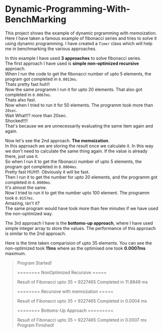 # Dynamic-Programming-With-BenchMarking
This project shows the example of dynamic prgramming with memoization.
Here I have taken a famous example of fibonacci series and tries to solve it using dynamic programming.
I have created a `Timer` class which will help me in benchmarking the various approaches.

In this example I have used __3 approaches__ to solve fibonacci series.<br>
The first approach I have used is __simple non-optimized recursive__ approach.<br>
When I run the code to get the fibonacci number of upto 5 elements, the program got completed in `0.0013ms`.<br>
Thats pretty fast huh!!<br>
Now the same programm I run it for upto 20 elements. That also got completed in `0.0067ms`.<br>
Thats also fast.<br>
Now when I tried to run it for 50 elements. The programm took more than `20sec`.<br>
Wait What!!? more than 20sec.<br>
Shocked!!!!<br>
That's because we are unnecessarily evaluating the same item again and again.<br>

Now let's see the 2nd approach. __The memoization__.<br>
In this approach we are storing the result once we calculate it. In this way we don't need to calculate the same thing again.
If the value is already there, just use it.<br>
So when I run it to get the fibonacci number of upto 5 elements, the program got completed in `0.0004ms`.<br>
Pretty fast HUH!!. Obviously it will be fast.<br>
Then I run it to get the number for upto 20 elements, and the programm got completed in `0.0009ms`.<br>
It's almost the same.<br>
Now I tried to run it to get the number upto 100 element. The programm took `0.0157ms`.<br>
Amazing, isn't it?<br>
The same program would have took more than few minutes if we have used the non-optimized way.<br>

The 3rd approach I have is the __bottoms-up approach__, where I have used simple integer array to store the values.
The performance of this approach is similar to the 2nd approach.


Here is the time taken comparision of upto 35 elements.
You can see the non-optimized took __11ms__ where as the optimised one took __0.0007ms__ maximum.


>Program Started!
>
>======== NonOptimized Recursive =====
>
>Result of Fibonacci upto 35 = 9227465
>Completed in 11.8849 ms
>
>======== Recursive with memoization =====
>
>Result of Fibonacci upto 35 = 9227465
>Completed in 0.0004 ms
>
>======== Bottoms-Up Approach =========
>
>Result of Fibonacci upto 35 = 9227465
>Completed in 0.0007 ms
>Program Finished!
